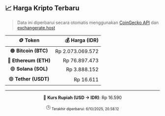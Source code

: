 

<!-- HARGA_KRIPTO -->
## 📈 Harga Kripto Terbaru

> Data ini diperbarui secara otomatis menggunakan [CoinGecko API](https://www.coingecko.com/) dan [exchangerate.host](https://exchangerate.host/)

<div align="center">

| 🪙 Token | 💰 Harga (IDR) |
|:------:|---------------:|
| 🟠 **Bitcoin (BTC)**   | Rp 2.073.069.572 |
| 🔵 **Ethereum (ETH)**  | Rp 76.897.473 |
| 🟣 **Solana (SOL)**    | Rp 3.888.152 |
| 🟢 **Tether (USDT)**   | Rp 16.611 |

---

💱 **Kurs Rupiah (USD → IDR)**: Rp 16.590

🕒 <sub>Terakhir diperbarui: 6/10/2025, 20.58.12</sub>

</div>
<!-- /HARGA_KRIPTO -->